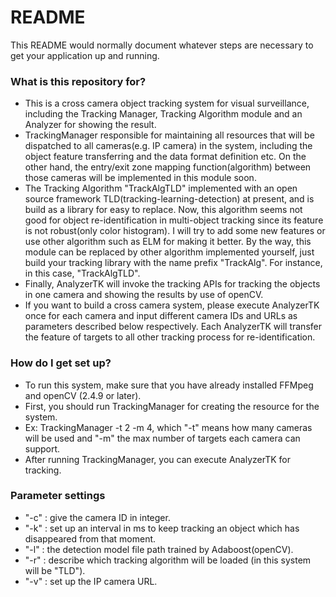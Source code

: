 # README #

This README would normally document whatever steps are necessary to get your application up and running.

### What is this repository for? ###

* This is a cross camera object tracking system for visual surveillance, including the Tracking Manager, Tracking Algorithm module and an Analyzer for showing the result.
* TrackingManager responsible for maintaining all resources that will be dispatched to all cameras(e.g. IP camera) in the system, including the object feature transferring and the data format definition etc. On the other hand, the entry/exit zone mapping function(algorithm) between those cameras will be implemented in this module soon.
* The Tracking Algorithm "TrackAlgTLD" implemented with an open source framework TLD(tracking-learning-detection) at present, and is build as a library for easy to replace. Now, this algorithm seems not good for object re-identification in multi-object tracking since its feature is not robust(only color histogram). I will try to add some new features or use other algorithm such as ELM for making it better. By the way, this module can be replaced by other algorithm implemented yourself, just build your tracking library with the name prefix "TrackAlg". For instance, in this case, "TrackAlgTLD".
* Finally, AnalyzerTK will invoke the tracking APIs for tracking the objects in one camera and showing the results by use of openCV.
* If you want to build a cross camera system, please execute AnalyzerTK once for each camera and input different camera IDs and URLs as parameters described below respectively. Each AnalyzerTK will transfer the feature of targets to all other tracking process for re-identification.

### How do I get set up? ###

* To run this system, make sure that you have already installed FFMpeg and openCV (2.4.9 or later).
* First, you should run TrackingManager for creating the resource for the system.
* Ex: TrackingManager -t 2 -m 4, which "-t" means how many cameras will be used and "-m" the max number of targets each camera can support.
* After running TrackingManager, you can execute AnalyzerTK for tracking.

### Parameter settings ###

* "-c" : give the camera ID in integer.
* "-k" : set up an interval in ms to keep tracking an object which has disappeared from that moment.
* "-l" : the detection model file path trained by Adaboost(openCV).
* "-r" : describe which tracking algorithm will be loaded (in this system will be "TLD").
* "-v" : set up the IP camera URL.